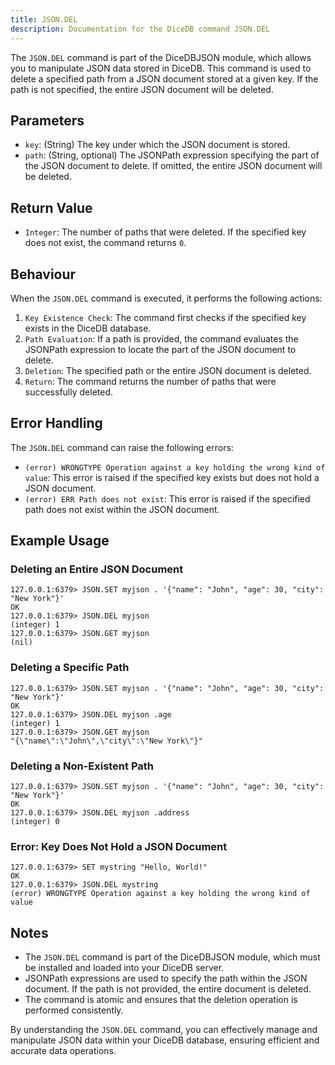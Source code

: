 ```yaml
---
title: JSON.DEL
description: Documentation for the DiceDB command JSON.DEL
---
```


The `JSON.DEL` command is part of the DiceDBJSON module, which allows you to manipulate JSON data stored in DiceDB. This command is used to delete a specified path from a JSON document stored at a given key. If the path is not specified, the entire JSON document will be deleted.

## Parameters

- `key`: (String) The key under which the JSON document is stored.
- `path`: (String, optional) The JSONPath expression specifying the part of the JSON document to delete. If omitted, the entire JSON document will be deleted.

## Return Value

- `Integer`: The number of paths that were deleted. If the specified key does not exist, the command returns `0`.

## Behaviour

When the `JSON.DEL` command is executed, it performs the following actions:

1. `Key Existence Check`: The command first checks if the specified key exists in the DiceDB database.
1. `Path Evaluation`: If a path is provided, the command evaluates the JSONPath expression to locate the part of the JSON document to delete.
1. `Deletion`: The specified path or the entire JSON document is deleted.
1. `Return`: The command returns the number of paths that were successfully deleted.

## Error Handling

The `JSON.DEL` command can raise the following errors:

- `(error) WRONGTYPE Operation against a key holding the wrong kind of value`: This error is raised if the specified key exists but does not hold a JSON document.
- `(error) ERR Path does not exist`: This error is raised if the specified path does not exist within the JSON document.

## Example Usage

### Deleting an Entire JSON Document

```shell
127.0.0.1:6379> JSON.SET myjson . '{"name": "John", "age": 30, "city": "New York"}'
OK
127.0.0.1:6379> JSON.DEL myjson
(integer) 1
127.0.0.1:6379> JSON.GET myjson
(nil)
```

### Deleting a Specific Path

```shell
127.0.0.1:6379> JSON.SET myjson . '{"name": "John", "age": 30, "city": "New York"}'
OK
127.0.0.1:6379> JSON.DEL myjson .age
(integer) 1
127.0.0.1:6379> JSON.GET myjson
"{\"name\":\"John\",\"city\":\"New York\"}"
```

### Deleting a Non-Existent Path

```shell
127.0.0.1:6379> JSON.SET myjson . '{"name": "John", "age": 30, "city": "New York"}'
OK
127.0.0.1:6379> JSON.DEL myjson .address
(integer) 0
```

### Error: Key Does Not Hold a JSON Document

```shell
127.0.0.1:6379> SET mystring "Hello, World!"
OK
127.0.0.1:6379> JSON.DEL mystring
(error) WRONGTYPE Operation against a key holding the wrong kind of value
```

## Notes

- The `JSON.DEL` command is part of the DiceDBJSON module, which must be installed and loaded into your DiceDB server.
- JSONPath expressions are used to specify the path within the JSON document. If the path is not provided, the entire document is deleted.
- The command is atomic and ensures that the deletion operation is performed consistently.

By understanding the `JSON.DEL` command, you can effectively manage and manipulate JSON data within your DiceDB database, ensuring efficient and accurate data operations.

